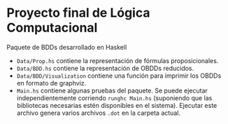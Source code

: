 # Proyecto final de Lógica Computacional

Paquete de BDDs desarrollado en Haskell

- `Data/Prop.hs` contiene la representación de fórmulas proposicionales.
- `Data/BDD.hs` contiene la representación de OBDDs reducidos.
- `Data/BDD/Visualization` contiene una función para imprimir los OBDDs en formato de
   graphviz.
- `Main.hs` contiene algunas pruebas del paquete. Se puede ejecutar independientemente
   corriendo `runghc Main.hs` (suponiendo que las bibliotecas necesarias estén disponibles
   en el sistema). Ejecutar este archivo genera varios archivos `.dot` en la carpeta
   actual.
